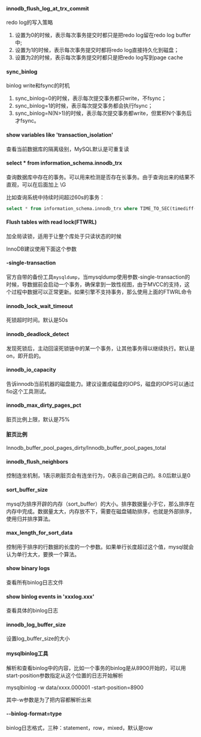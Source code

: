 #### innodb_flush_log_at_trx_commit

redo log的写入策略

1. 设置为0的时候，表示每次事务提交时都只是把redo log留在redo log buffer中; 
2. 设置为1的时候，表示每次事务提交时都将redo log直接持久化到磁盘； 
3. 设置为2的时候，表示每次事务提交时都只是把redo log写到page cache

#### sync_binlog

binlog write和fsync的时机

1. sync_binlog=0的时候，表示每次提交事务都只write，不fsync；
2. sync_binlog=1的时候，表示每次提交事务都会执行fsync； 
3. sync_binlog=N(N>1)的时候，表示每次提交事务都write，但累积N个事务后才fsync。

#### show variables like 'transaction_isolation'

查看当前数据库的隔离级别，MySQL默认是可重复读

#### select * from information_schema.innodb_trx

查询数据库中存在的事务。可以用来检测是否存在长事务。由于查询出来的结果不直观，可以在后面加上 \G

比如查询系统中持续时间超过60s的事务：

~~~sql
select * from information_schema.innodb_trx where TIME_TO_SEC(timediff(now(),trx_started))>60
~~~

#### Flush tables with read lock(FTWRL)

加全局读锁，适用于让整个库处于只读状态的时候

InnoDB建议使用下面这个参数

#### -single-transaction

官方自带的备份工具`mysqldump`，当mysqldump使用参数-single-transaction的时候，导数据前会启动一个事务，确保拿到一致性视图，由于MVCC的支持，这个过程中数据可以正常更新。如果引擎不支持事务，那么使用上面的FTWRL命令

#### innodb_lock_wait_timeout

死锁超时时间。默认是50s

#### innodb_deadlock_detect

发现死锁后，主动回滚死锁链中的某一个事务，让其他事务得以继续执行。默认是on，即开启的。

#### innodb_io_capacity

告诉innodb当前机器的磁盘能力。建议设置成磁盘的IOPS，磁盘的IOPS可以通过fio这个工具测试。

#### innodb_max_dirty_pages_pct

脏页比例上限，默认是75%

#### 脏页比例

Innodb_buffer_pool_pages_dirty/Innodb_buffer_pool_pages_total

#### innodb_flush_neighbors

控制连坐机制，1表示刷脏页会有连坐行为，0表示自己刷自己的。8.0后默认是0

#### sort_buffer_size

mysql为排序开辟的内存（sort_buffer）的大小。排序数据量小于它，那么排序在内存中完成。数据量太大，内存放不下，需要在磁盘辅助排序，也就是外部排序，使用归并排序算法。

#### max_length_for_sort_data

控制用于排序的行数据的长度的一个参数。如果单行长度超过这个值，mysql就会认为单行太大，要换一个算法。

#### show binary logs

查看所有binlog日志文件

#### show binlog events in 'xxxlog.xxx'

查看具体的binlog日志

#### innodb_log_buffer_size

设置log_buffer_size的大小

#### mysqlbinlog工具

解析和查看binlog中的内容，比如一个事务的binlog是从8900开始的，可以用start-position参数指定从这个位置的日志开始解析

mysqlbinlog -w data/xxxx.000001 -start-position=8900

其中-w参数是为了把内容都解析出来

####  --binlog-format=type 

binlog日志格式，三种：statement，row，mixed，默认是row